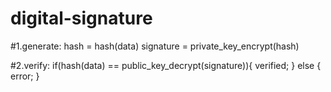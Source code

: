 # digital-signature

#1.generate:
hash = hash(data)
signature = private_key_encrypt(hash)

#2.verify:
if(hash(data) == public_key_decrypt(signature)){
    verified;
} else {
    error;
}
